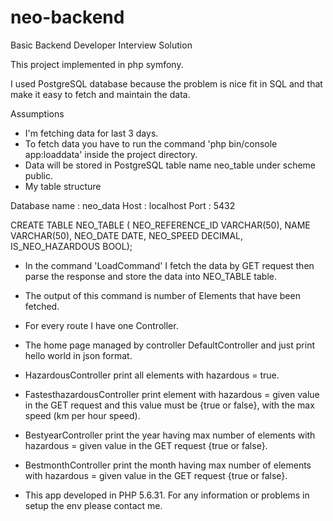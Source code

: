 neo-backend
===========

Basic Backend Developer Interview Solution

This project implemented in php symfony.

I used PostgreSQL database because the problem is nice fit in SQL and that make it easy to fetch and maintain the data.

Assumptions
- I'm fetching data for last 3 days.
- To fetch data you have to run the command 'php bin/console app:loaddata' inside the project directory.
- Data will be stored in PostgreSQL table name neo_table under scheme public.
- My table structure

Database name : neo_data
Host : localhost
Port : 5432

CREATE TABLE NEO_TABLE (
  NEO_REFERENCE_ID VARCHAR(50),
  NAME VARCHAR(50),
  NEO_DATE DATE,
  NEO_SPEED DECIMAL,
  IS_NEO_HAZARDOUS BOOL);

- In the command 'LoadCommand' I fetch the data by GET request then parse the response and store the data into NEO_TABLE table.
- The output of this command is number of Elements that have been fetched.
- For every route I have one Controller.
- The home page managed by controller DefaultController and just print hello world in json format.
- HazardousController print all elements with hazardous = true.
- FastesthazardousController print element with hazardous = given value in the GET request and this value must be {true or false}, with the max speed (km per hour speed).
- BestyearController print the year having max number of elements with hazardous = given value in the GET request {true or false}.
- BestmonthController print the month having max number of elements with hazardous = given value in the GET request {true or false}.

- This app developed in PHP 5.6.31. For any information or problems in setup the env please contact me.
